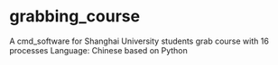 # grabbing_course
A cmd_software for Shanghai University students
grab course with 16 processes
Language: Chinese
based on Python

